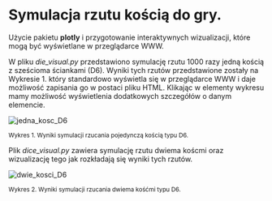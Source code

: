 # Symulacja rzutu kością do gry.

Użycie pakietu **plotly** i przygotowanie interaktywnych wizualizacji, które mogą być wyświetlane w przeglądarce WWW.

W pliku _die_visual.py_ przedstawiono symulację rzutu 1000 razy jedną kością z sześcioma ściankami (D6).
Wyniki tych rzutów przedstawione zostały na Wykresie 1. który standardowo wyświetla się w przeglądarce WWW i daje możliwość zapisania go w postaci pliku HTML.
Klikając w elementy wykresu mamy możliwość wyświetlenia dodatkowych szczegółów o danym elemencie.

![jedna_kosc_D6](https://github.com/lukwac123/die/assets/161370029/d39f27f1-f2e5-47e7-bb8a-b671e95ec667)

<sup>Wykres 1. Wyniki symulacji rzucania pojedynczą kością typu D6.</sup>

Plik _dice_visual.py_ zawiera symulację rzutu dwiema koścmi oraz wizualizację tego jak rozkładają się wyniki tych rzutów.

![dwie_kosci_D6](https://github.com/lukwac123/die/assets/161370029/af024bde-06c4-4178-a3cd-fa6e5fcdc3e2)

<sup>Wykres 2. Wyniki symulacji rzucania dwiema kośćmi typu D6.</sup>
